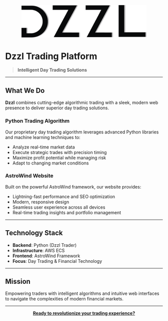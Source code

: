 <div align="center">
  <img src="assets/images/DzzlLogo_Straight.png" alt="Dzzl Logo" width="400"/>
</div>

# Dzzl Trading Platform

> **Intelligent Day Trading Solutions**

---

## What We Do

**Dzzl** combines cutting-edge algorithmic trading with a sleek, modern web presence to deliver superior day trading solutions.

### Python Trading Algorithm
Our proprietary day trading algorithm leverages advanced Python libraries and machine learning techniques to:
- Analyze real-time market data
- Execute strategic trades with precision timing
- Maximize profit potential while managing risk
- Adapt to changing market conditions

### AstroWind Website
Built on the powerful AstroWind framework, our website provides:
- Lightning-fast performance and SEO optimization
- Modern, responsive design
- Seamless user experience across all devices
- Real-time trading insights and portfolio management

---

## Technology Stack

- **Backend**: Python (Dzzl Trader)
- **Infrastructure**: AWS ECS
- **Frontend**: AstroWind Framework
- **Focus**: Day Trading & Financial Technology

---

## Mission

Empowering traders with intelligent algorithms and intuitive web interfaces to navigate the complexities of modern financial markets.

---

<div align="center">
  <a href="https://dzzl.io" target="_blank">
    <strong>Ready to revolutionize your trading experience?</strong>
  </a>
</div>